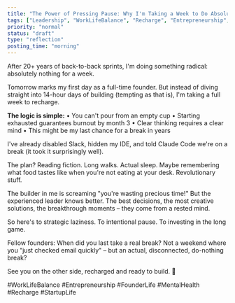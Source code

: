 ```yaml
---
title: "The Power of Pressing Pause: Why I'm Taking a Week to Do Absolutely Nothing"
tags: ["Leadership", "WorkLifeBalance", "Recharge", "Entrepreneurship", "MentalHealth", "Transition"]
priority: "normal"
status: "draft"
type: "reflection"
posting_time: "morning"
---
```


After 20+ years of back-to-back sprints, I'm doing something radical: absolutely nothing for a week.

Tomorrow marks my first day as a full-time founder. But instead of diving straight into 14-hour days of building (tempting as that is), I'm taking a full week to recharge.

**The logic is simple:**
• You can't pour from an empty cup
• Starting exhausted guarantees burnout by month 3
• Clear thinking requires a clear mind
• This might be my last chance for a break in years

I've already disabled Slack, hidden my IDE, and told Claude Code we're on a break (it took it surprisingly well).

The plan? Reading fiction. Long walks. Actual sleep. Maybe remembering what food tastes like when you're not eating at your desk. Revolutionary stuff.

The builder in me is screaming "you're wasting precious time!" But the experienced leader knows better. The best decisions, the most creative solutions, the breakthrough moments – they come from a rested mind.

So here's to strategic laziness. To intentional pause. To investing in the long game.

Fellow founders: When did you last take a real break? Not a weekend where you "just checked email quickly" – but an actual, disconnected, do-nothing break?

See you on the other side, recharged and ready to build. 🔋

#WorkLifeBalance #Entrepreneurship #FounderLife #MentalHealth #Recharge #StartupLife
